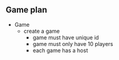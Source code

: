 ## Game plan

- Game
  - create a game
    - game must have unique id
    - game must only have 10 players
    - each game has a host
  

